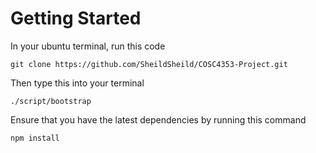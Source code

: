 # Getting Started

In your ubuntu terminal, run this code

`git clone https://github.com/SheildSheild/COSC4353-Project.git`

Then type this into your terminal

`./script/bootstrap`

Ensure that you have the latest dependencies by running this command

`npm install`
